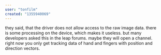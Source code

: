 ```yaml
---
user: "tonfilm"
created: "1355940069"
---
```


they said, that the driver does not allow access to the raw image data. there is some processing on the device, which makes it useless. but many developers asked this in the leap forums. maybe they will open a channel. right now you only get tracking data of hand and fingers with position and direction vectors.

